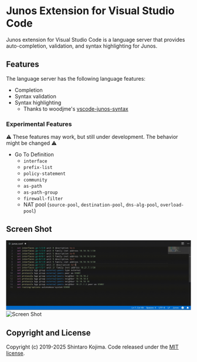 # Junos Extension for Visual Studio Code

Junos extension for Visual Studio Code is a language server that provides auto-completion, validation, and syntax highlighting for Junos.


## Features

The language server has the following language features:

* Completion
* Syntax validation
* Syntax highlighting
  * Thanks to woodjme's [vscode-junos-syntax](https://github.com/woodjme/vscode-junos-syntax)

### Experimental Features

⚠️ These features may work, but still under development. The behavior might be changed ⚠️

* Go To Definition
  * `interface`
  * `prefix-list`
  * `policy-statement`
  * `community`
  * `as-path`
  * `as-path-group`
  * `firewall-filter`
  * NAT pool (`source-pool`, `destination-pool`, `dns-alg-pool`, `overload-pool`)


## Screen Shot

![Screen Shot](docs/images/screen_shot01.gif)
![Screen Shot](docs/images/screen_shot02.gif)


## Copyright and License

Copyright (c) 2019-2025 Shintaro Kojima. Code released under the [MIT license](LICENSE.txt).
